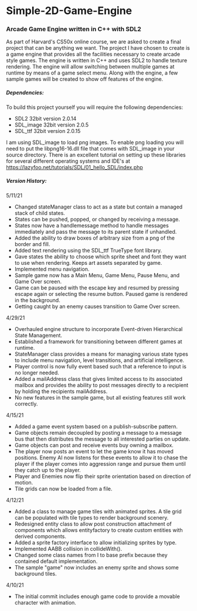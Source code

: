 # Simple-2D-Game-Engine
### Arcade Game Engine written in C++ with SDL2

As part of Harvard's CS50x online course, we are asked to create a final project that can be anything we want.
The project I have chosen to create is a game engine that provides all the facilities necessary to create arcade style games. The engine is written in C++ and uses SDL2 to handle texture rendering. The engine will allow switching between multiple games at runtime by means of a game select menu.
Along with the engine, a few sample games will be created to show off features of the engine. 


##### Dependencies:
To build this project yourself you will require the following dependencies:
* SDL2 32bit version 2.0.14
* SDL_image 32bit version 2.0.5
* SDL_ttf 32bit version 2.0.15

I am using SDL_image to load png images. To enable png loading you will need to put the libpng16-16.dll file that comes with SDL_image in your source directory.
There is an excellent tutorial on setting up these libraries for several different operating systems and IDE's at https://lazyfoo.net/tutorials/SDL/01_hello_SDL/index.php

##### Version History:

5/11/21
* Changed stateManager class to act as a state but contain a managed stack of child states. 
* States can be pushed, popped, or changed by receiving a message.
* States now have a handlemessage method to handle messages immediately and pass the message to its parent state if unhandled.
* Added the ability to draw boxes of arbitrary size from a png of the border and fill.
* Added text rendering using the SDL_ttf TrueType font library.
* Gave states the ability to choose which sprite sheet and font they want to use when rendering. Keeps art assets separated by game.
* Implemented menu navigation. 
* Sample game now has a Main Menu, Game Menu, Pause Menu, and Game Over screen.
* Game can be paused with the escape key and resumed by pressing escape again or selecting the resume button. Paused game is rendered in the background.
* Getting caught by an enemy causes transition to Game Over screen.


4/29/21
* Overhauled engine structure to incorporate Event-driven Hierarchical State Management.
* Established a framework for transitioning between different games at runtime.
* StateManager class provides a means for managing various state types to include menu navigation, level transitions, and artificial intelligence.
* Player control is now fully event based such that a reference to input is no longer needed.
* Added a mailAddress class that gives limited access to its associated mailbox and provides the ability to post messages directly to a recipient by holding the recipients mailAddress.
* No new features in the sample game, but all existing features still work correctly.


4/15/21
* Added a game event system based on a publish-subscribe pattern.
* Game objects remain decoupled by posting a message to a message bus that then distributes the message to all interested parties on update.
* Game objects can post and receive events buy owning a mailbox.
* The player now posts an event to let the game know it has moved positions. Enemy AI now listens for these events to allow it to chase the player 
  if the player comes into aggression range and pursue them until they catch up to the player.
* Player and Enemies now flip their sprite orientation based on direction of motion.
* Tile grids can now be loaded from a file.



4/12/21
* Added a class to manage game tiles with animated sprites. A tile grid can be populated with tile types to render background scenery.
* Redesigned entity class to allow post construction attachment of components which allows entityfactory to create custom entities with derived components.
* Added a sprite factory interface to allow initializing sprites by type.
* Implemented AABB collision in collideWith().
* Changed some class names from I to base prefix because they contained default implementation.
* The sample "game" now includes an enemy sprite and shows some background tiles.


4/10/21 
* The initial commit includes enough game code to provide a movable character with animation.
